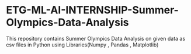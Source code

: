 # ETG-ML-AI-INTERNSHIP-Summer-Olympics-Data-Analysis
This repository contains Summer Olympics Data Analysis on given data as csv files in Python using Libraries(Numpy , Pandas , Matplotlib)
